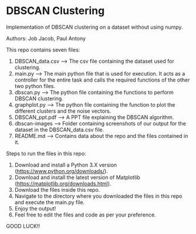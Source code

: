 # DBSCAN Clustering

Implementation of DBSCAN clustering on a dataset without using numpy.

Authors: Job Jacob, Paul Antony

This repo contains seven files: <br />
1) DBSCAN_data.csv --> The csv file containing the dataset used for clustering. <br />
2) main.py --> The main python file that is used for execution. It acts as a controller for the entire task and calls the required functions of the other two python files. <br />
3) dbscan.py --> The python file containing the functions to perform DBSCAN clustering. <br />
4) graphplot.py --> The python file containing the function to plot the different clusters and the noise vectors. <br />
5) DBSCAN_ppt.pdf --> A PPT file explaining the DBSCAN algorithm. <br />
6) dbscan-images --> Folder containing screenshots of our output for the dataset in the DBSCAN_data.csv file. <br />
7) README.md --> Contains data about the repo and the files contained in it.

Steps to run the files in this repo: <br />
1) Download and install a Python 3.X version (https://www.python.org/downloads/). <br />
2) Download and install the latest version of Matplotlib (https://matplotlib.org/downloads.html). <br />
3) Download the files inside this repo. <br />
4) Navigate to the directory where you downloaded the files in this repo and execute the main.py file. <br />
5) Enjoy the output! <br />
6) Feel free to edit the files and code as per your preference.

GOOD LUCK!!


